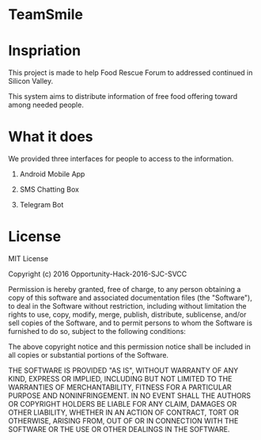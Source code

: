 # TeamSmile

# Inspriation
This project is made to help Food Rescue Forum to addressed continued in Silicon Valley.

This system aims to distribute information of free food offering toward among needed people.

# What it does
We provided three interfaces for people to access to the information.

1. Android Mobile App

2. SMS Chatting Box

3. Telegram Bot


# License

MIT License

Copyright (c) 2016 Opportunity-Hack-2016-SJC-SVCC

Permission is hereby granted, free of charge, to any person obtaining a copy of this software and associated documentation files (the "Software"), to deal in the Software without restriction, including without limitation the rights to use, copy, modify, merge, publish, distribute, sublicense, and/or sell copies of the Software, and to permit persons to whom the Software is furnished to do so, subject to the following conditions:

The above copyright notice and this permission notice shall be included in all copies or substantial portions of the Software.

THE SOFTWARE IS PROVIDED "AS IS", WITHOUT WARRANTY OF ANY KIND, EXPRESS OR IMPLIED, INCLUDING BUT NOT LIMITED TO THE WARRANTIES OF MERCHANTABILITY, FITNESS FOR A PARTICULAR PURPOSE AND NONINFRINGEMENT. IN NO EVENT SHALL THE AUTHORS OR COPYRIGHT HOLDERS BE LIABLE FOR ANY CLAIM, DAMAGES OR OTHER LIABILITY, WHETHER IN AN ACTION OF CONTRACT, TORT OR OTHERWISE, ARISING FROM, OUT OF OR IN CONNECTION WITH THE SOFTWARE OR THE USE OR OTHER DEALINGS IN THE SOFTWARE.
